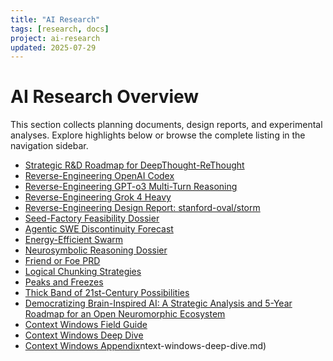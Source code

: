 ```yaml
---
title: "AI Research"
tags: [research, docs]
project: ai-research
updated: 2025-07-29
---
```


# AI Research Overview

This section collects planning documents, design reports, and experimental
analyses. Explore highlights below or browse the complete listing in the
navigation sidebar.

- [Strategic R&D Roadmap for DeepThought-ReThought](strategic-roadmap-deepthought.md)
- [Reverse-Engineering OpenAI Codex](reverse-engineering-codex.md)
- [Reverse-Engineering GPT-o3 Multi-Turn Reasoning](reverse-engineering-gpt-o3.md)
- [Reverse-Engineering Grok 4 Heavy](reverse-engineering-grok4-heavy.md)
- [Reverse-Engineering Design Report: stanford-oval/storm](reverse-engineering-storm.md)
- [Seed-Factory Feasibility Dossier](seed-factory-feasibility-dossier.md)
- [Agentic SWE Discontinuity Forecast](agentic-swe-discontinuity-forecast.md)
- [Energy-Efficient Swarm](energy-efficient-swarm.md)
- [Neurosymbolic Reasoning Dossier](neurosymbolic-reasoning-dossier.md)
- [Friend or Foe PRD](discord-friend-foe-prd.md)
- [Logical Chunking Strategies](logical-chunking.md)
- [Peaks and Freezes](peaks-and-freezes.md)
- [Thick Band of 21st-Century Possibilities](thick-band-of-21st-century-possibilities.md)
- [Democratizing Brain-Inspired AI: A Strategic Analysis and 5-Year Roadmap for an Open Neuromorphic Ecosystem](open-neuromorphic-roadmap.md)
- [Context Windows Field Guide](context-windows-field-guide.md)
- [Context Windows Deep Dive](context-windows-deep-dive.md)
- [Context Windows Appendix](context-windows-appendix.md)ntext-windows-deep-dive.md)

